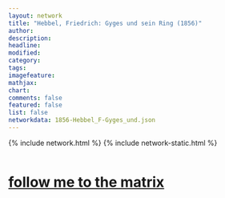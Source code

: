 ```yaml
---
layout: network
title: "Hebbel, Friedrich: Gyges und sein Ring (1856)"
author:
description:
headline:
modified:
category:
tags: 
imagefeature: 
mathjax: 
chart: 
comments: false
featured: false
list: false
networkdata: 1856-Hebbel_F-Gyges_und.json
---
```

{% include network.html %}
{% include network-static.html %}
<div class="row">
  <div class="small-5 small-centered columns"><a href="/matrix238"><h1>follow me to the matrix</h1></a>
</div>
</div>
